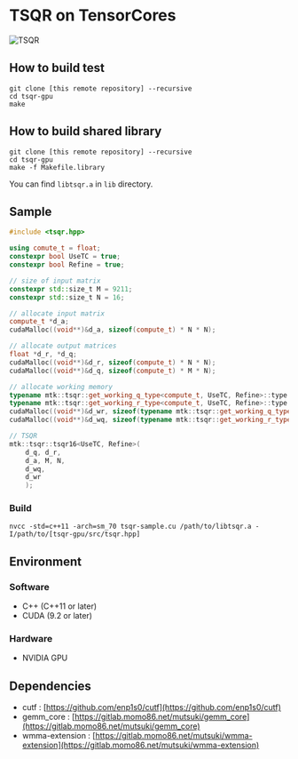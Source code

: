# TSQR on TensorCores

![TSQR](https://gitlab.momo86.net/mutsuki/tsqr-gpu/raw/master/docs/tsqr.svg)

## How to build test
```
git clone [this remote repository] --recursive
cd tsqr-gpu
make
```

## How to build shared library
```
git clone [this remote repository] --recursive
cd tsqr-gpu
make -f Makefile.library
```

You can find `libtsqr.a` in `lib` directory.

## Sample
```cpp
#include <tsqr.hpp>

using comute_t = float;
constexpr bool UseTC = true;
constexpr bool Refine = true;

// size of input matrix
constexpr std::size_t M = 9211;
constexpr std::size_t N = 16;

// allocate input matrix
compute_t *d_a;
cudaMalloc((void**)&d_a, sizeof(compute_t) * N * N);

// allocate output matrices
float *d_r, *d_q;
cudaMalloc((void**)&d_r, sizeof(compute_t) * N * N);
cudaMalloc((void**)&d_q, sizeof(compute_t) * M * N);

// allocate working memory
typename mtk::tsqr::get_working_q_type<compute_t, UseTC, Refine>::type *d_wq;
typename mtk::tsqr::get_working_r_type<compute_t, UseTC, Refine>::type *d_wr;
cudaMalloc((void**)&d_wr, sizeof(typename mtk::tsqr::get_working_q_type<compute_t, UseTC, Refine>::type) * mtk::tsqr::get_working_q_size(M, N));
cudaMalloc((void**)&d_wq, sizeof(typename mtk::tsqr::get_working_r_type<compute_t, UseTC, Refine>::type) * mtk::tsqr::get_working_q_size(M, N));

// TSQR
mtk::tsqr::tsqr16<UseTC, Refine>(
	d_q, d_r,
	d_a, M, N,
	d_wq,
	d_wr
	);
```

### Build
```
nvcc -std=c++11 -arch=sm_70 tsqr-sample.cu /path/to/libtsqr.a -I/path/to/[tsqr-gpu/src/tsqr.hpp]
```


## Environment
### Software
- C++ (C++11 or later)
- CUDA (9.2 or later)

### Hardware
- NVIDIA GPU

## Dependencies
- cutf : [https://github.com/enp1s0/cutf](https://github.com/enp1s0/cutf)
- gemm_core : [https://gitlab.momo86.net/mutsuki/gemm_core](https://gitlab.momo86.net/mutsuki/gemm_core)
- wmma-extension : [https://gitlab.momo86.net/mutsuki/wmma-extension](https://gitlab.momo86.net/mutsuki/wmma-extension)

